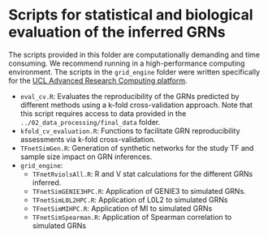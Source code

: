 # Scripts for statistical and biological evaluation of the inferred GRNs

The scripts provided in this folder are computationally demanding and time consuming. We recommend running in a high-performance computing environment. The scripts in the `grid_engine` folder were written specifically for the [UCL Advanced Research Computing platform](https://www.rc.ucl.ac.uk/docs/Experienced_Users/#batch-system).

- `eval_cv.R`: Evaluates the reproducibility of the GRNs predicted by different methods using a k-fold cross-validation approach. Note that this script requires access to data provided in the `../02_data_processing/final_data` folder.
- `kfold_cv_evaluation.R`: Functions to facilitate GRN reproducibility assessments via k-fold cross-validation.
- `TFnetSimGen.R`: Generation of synthetic networks for the study TF and sample size impact on GRN inferences.
- `grid_engine`:
    - `TFnetRviolsAll.R`: R and V stat calculations for the different GRNs inferred.
    - `TFnetSimGENIE3HPC.R`: Application of GENIE3 to simulated GRNs.
    - `TFnetSimL0L2HPC.R`: Application of L0L2 to simulated GRNs
    - `TFnetSimMIHPC.R`: Application of MI to simulated GRNs
    - `TFnetSimSpearman.R`: Application of Spearman correlation to simulated GRNs
